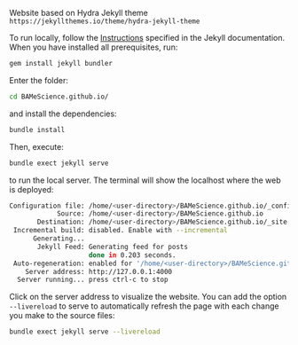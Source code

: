 Website based on Hydra Jekyll theme `https://jekyllthemes.io/theme/hydra-jekyll-theme`

To run locally, follow the [Instructions](https://jekyllrb.com/docs/) specified in the Jekyll documentation. When you have installed all prerequisites, run:
```sh
gem install jekyll bundler
```

Enter the folder:
```sh
cd BAMeScience.github.io/
```

and install the dependencies:
```sh
bundle install
```

Then, execute:
```sh
bundle exect jekyll serve
```

to run the local server. The terminal will show the localhost where the web is deployed:
```sh
Configuration file: /home/<user-directory>/BAMeScience.github.io/_config.yml
            Source: /home/<user-directory>/BAMeScience.github.io
       Destination: /home/<user-directory>/BAMeScience.github.io/_site
 Incremental build: disabled. Enable with --incremental
      Generating... 
       Jekyll Feed: Generating feed for posts
                    done in 0.203 seconds.
 Auto-regeneration: enabled for '/home/<user-directory>/BAMeScience.github.io'
    Server address: http://127.0.0.1:4000
  Server running... press ctrl-c to stop
```

Click on the server address to visualize the website. You can add the option `--livereload` to serve to automatically refresh the page with each change you make to the source files:
```sh
bundle exect jekyll serve --livereload
```
